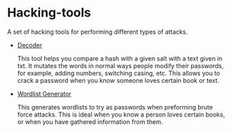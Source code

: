# Hacking-tools
A set of hacking tools for performing different types of attacks.

- [Decoder](/decoder.py)

  This tool helps you compare a hash with a given salt with a text given in txt.
  It mutates the words in normal ways people modify their passwords, for example, adding numbers, switching casing, etc.
  This allows you to crack a password when you know someone loves certain book or text.
  
- [Wordlist Generator](/wordlist_generator.py)

  This generates wordlists to try as passwords when preforming brute force attacks.
  This is ideal when you know a person loves certain books, or when you have gathered information from them.
  
